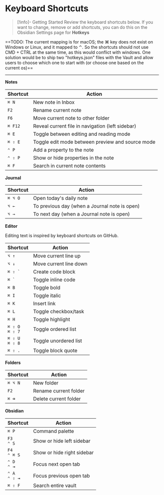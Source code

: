 # Keyboard Shortcuts

> [!info]- Getting Started
> Review the keyboard shortcuts below. If you want to change, remove or add shortcuts, you can do this on the Obsidian Settings page for **Hotkeys**

==TODO: The current mapping is for macOS; the ⌘ key does not exist on Windows or Linux, and it mapped to ⌃. So the shortcuts should not use CMD + CTRL at the same time, as this would conflict with windows. One solution would be to ship two "hotkeys.json" files with the Vault and allow users to choose which one to start with (or choose one based on the current os)==

---

**Notes**

| Shortcut | Action                                           |
| -------- | ------------------------------------------------ |
| `⌘ N`    | New note in Inbox                                |
| `F2`     | Rename current note                              |
| `F6`     | Move current note to other folder                |
| `⌘ F12`  | Reveal current file in navigation (left sidebar) |
| `⌘ E`    | Toggle between editing and reading mode          |
| `⌘ ⇧ E`  | Toggle edit mode between preview and source mode |
| `⌃ P`    | Add a property to the note                       |
| `⌃ ⇧ P`  | Show or hide properties in the note              |
| `⌘ F`    | Search in current note contents                  |

**Journal**

| Shortcut | Action                                        |
| -------- | --------------------------------------------- |
| `⌘ ⌥ O`  | Open today's daily note                       |
| `⌥ ←`    | To previous day (when a Journal note is open) |
| `⌥ → `   | To next day (when a Journal note is open)     |

**Editor**

Editing text is inspired by keyboard shortcuts on GitHub.

| Shortcut           | Action                 |
| ------------------ | ---------------------- |
| `⌥ ↑`              | Move current line up   |
| `⌥ ↓`              | Move current line down |
| ``⌘ ⇧ ` ``         | Create code block      |
| ``⌘ ` ``           | Toggle inline code     |
| `⌘ B`              | Toggle bold       |
| `⌘ I`              | Toggle italic       |
| `⌘ K`              | Insert link       |
| `⌘ L`              | Toggle checkbox/task       |
| `⌘ H`              | Toggle highlight       |
| `⌘ ⇧ O`<br>`⌘ ⇧ 7` | Toggle ordered list    |
| `⌘ ⇧ U`<br>`⌘ ⇧ 8` | Toggle unordered list  |
| `⌘ ⇧ .`            | Toggle block quote     |

**Folders**

| Shortcut | Action                |
| -------- | --------------------- |
| `⌘ ⌥ N`  | New folder            |
| `F2`     | Rename current folder |
| `⌘ ⌫`    | Delete current folder |

**Obsidian**

| Shortcut         | Action                     |
| ---------------- | -------------------------- |
| `⌘ P`            | Command palette            |
| `F3`<br>`⌃ S`    | Show or hide left sidebar  |
| `F4`<br>`⌃ ⌘ S`  | Show or hide right sidebar |
| `⌃ D`<br>`⌃ ⇥`   | Focus next open tab        |
| `⌃ A`<br>`⌃ ⇧ ⇥` | Focus previous open tab    |
| `⌘ ⇧ F`          | Search entire vault        |
